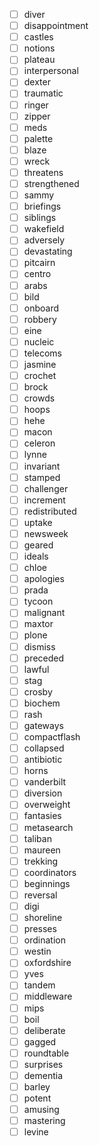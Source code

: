 - [ ] diver
- [ ] disappointment
- [ ] castles
- [ ] notions
- [ ] plateau
- [ ] interpersonal
- [ ] dexter
- [ ] traumatic
- [ ] ringer
- [ ] zipper
- [ ] meds
- [ ] palette
- [ ] blaze
- [ ] wreck
- [ ] threatens
- [ ] strengthened
- [ ] sammy
- [ ] briefings
- [ ] siblings
- [ ] wakefield
- [ ] adversely
- [ ] devastating
- [ ] pitcairn
- [ ] centro
- [ ] arabs
- [ ] bild
- [ ] onboard
- [ ] robbery
- [ ] eine
- [ ] nucleic
- [ ] telecoms
- [ ] jasmine
- [ ] crochet
- [ ] brock
- [ ] crowds
- [ ] hoops
- [ ] hehe
- [ ] macon
- [ ] celeron
- [ ] lynne
- [ ] invariant
- [ ] stamped
- [ ] challenger
- [ ] increment
- [ ] redistributed
- [ ] uptake
- [ ] newsweek
- [ ] geared
- [ ] ideals
- [ ] chloe
- [ ] apologies
- [ ] prada
- [ ] tycoon
- [ ] malignant
- [ ] maxtor
- [ ] plone
- [ ] dismiss
- [ ] preceded
- [ ] lawful
- [ ] stag
- [ ] crosby
- [ ] biochem
- [ ] rash
- [ ] gateways
- [ ] compactflash
- [ ] collapsed
- [ ] antibiotic
- [ ] horns
- [ ] vanderbilt
- [ ] diversion
- [ ] overweight
- [ ] fantasies
- [ ] metasearch
- [ ] taliban
- [ ] maureen
- [ ] trekking
- [ ] coordinators
- [ ] beginnings
- [ ] reversal
- [ ] digi
- [ ] shoreline
- [ ] presses
- [ ] ordination
- [ ] westin
- [ ] oxfordshire
- [ ] yves
- [ ] tandem
- [ ] middleware
- [ ] mips
- [ ] boil
- [ ] deliberate
- [ ] gagged
- [ ] roundtable
- [ ] surprises
- [ ] dementia
- [ ] barley
- [ ] potent
- [ ] amusing
- [ ] mastering
- [ ] levine
